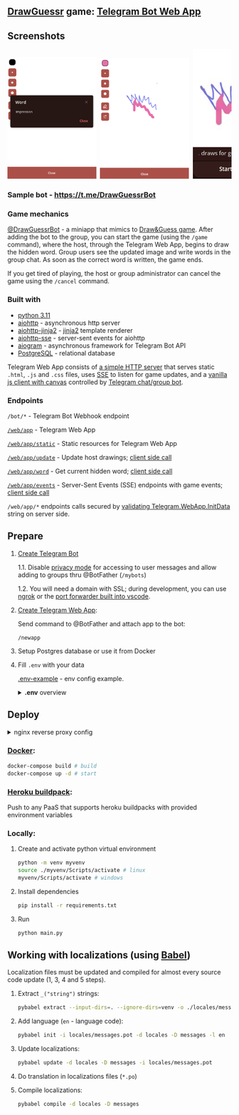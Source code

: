 ##  [DrawGuessr](https://en.wikipedia.org/wiki/Draw_%26_Guess) game: [Telegram Bot Web App](https://core.telegram.org/bots/webapps#implementing-mini-apps)

## Screenshots
<pre>
<img src="README.md-images/w1.png" width="200" /> <img src="README.md-images/w2.png" width="200" /> <img src="README.md-images/w3.png" width="200" />
</pre>

### Sample bot - https://t.me/DrawGuessrBot 

### Game mechanics

[@DrawGuessrBot](https://t.me/DrawGuessrBot) - a miniapp that mimics to [Draw&Guess game](https://en.wikipedia.org/wiki/Draw_%26_Guess). After adding the bot to the group, you can start the game (using the `/game` command), where the host, through the Telegram Web App, begins to draw the hidden word. Group users see the updated image and write words in the group chat. As soon as the correct word is written, the game ends.

If you get tired of playing, the host or group administrator can cancel the game using the `/cancel` command.

### Built with
- [python 3.11](https://www.python.org/downloads/)
- [aiohttp](https://docs.aiohttp.org/en/stable/) - asynchronous http server
- [aiohttp-jinja2](https://github.com/aio-libs/aiohttp-jinja2) - [jinja2](https://jinja.palletsprojects.com/en/3.1.x/) template renderer
- [aiohttp-sse](https://github.com/aio-libs/aiohttp-sse) - server-sent events for aiohttp
- [aiogram](https://docs.aiogram.dev/en/latest/) - asynchronous framework for Telegram Bot API
- [PostgreSQL](https://www.postgresql.org/) - relational database

Telegram Web App consists of [a simple HTTP server](/http_handlers/webapp/miniapp.py) that serves static `.html`, `.js` and `.css` files, uses [SSE](https://developer.mozilla.org/en-US/docs/Web/API/Server-sent_events) to listen for game updates, and a [vanilla js client with canvas](/http_handlers/webapp/static/js/script.js) controlled by [Telegram chat/group bot](handlers).

### Endpoints

`/bot/*` - Telegram Bot Webhook endpoint

[`/web/app`](/http_handlers/webapp/miniapp.py#L18) - Telegram Web App

[`/web/app/static`](/http_handlers/webapp/static) - Static resources for Telegram Web App

[`/web/app/update`](/http_handlers/webapp/miniapp.py#L25) - Update host drawings; [client side call](/http_handlers/webapp/static/js/script.js#L335)

[`/web/app/word`](/http_handlers/webapp/miniapp.py#L46) - Get current hidden word; [client side call](/http_handlers/webapp/static/js/script.js#L310)

[`/web/app/events`](/http_handlers/webapp/miniapp.py#L92) - Server-Sent Events (SSE) endpoints with game events; [client side call](/http_handlers/webapp/static/js/script.js#L293)

`/web/app/*` endpoints calls secured by [validating Telegram.WebApp.InitData](https://core.telegram.org/bots/webapps#validating-data-received-via-the-mini-app) string on server side.

## Prepare

1. [Create Telegram Bot](https://core.telegram.org/bots/tutorial#obtain-your-bot-token)

    1.1. Disable [privacy mode](https://core.telegram.org/bots/features#privacy-mode) for accessing to user messages and allow adding to groups thru @BotFather (`/mybots`)

    1.2. You will need a domain with SSL; during development, you can use [ngrok](https://ngrok.com/download) or the [port forwarder built into vscode](https://code.visualstudio.com/docs/editor/port-forwarding).

2. [Create Telegram Web App](https://t.me/BotFather):

    Send command to @BotFather and attach app to the bot:
    ```
    /newapp
    ```

3. Setup Postgres database or use it from Docker

4. Fill `.env` with your data

    [.env-example](.env-example) - env config example.

    <details>
    <summary><b>.env</b> overview</b></summary>

    ```bash
    # Bot token from @BotFather
    BOT_TOKEN=1234:fokspdokf
    # host.com/bot/{WEBHOOK_ENDPOINT_SECRET} (generated by yourself)
    WEBHOOK_ENDPOINT_SECRET=
    # Telegram Bot API security token (generated by yourself)
    TELEGRAM_BOT_API_SECRET_TOKEN=
    # Telegram Web app direct url from @BotFather
    TELEGRAM_BOT_WEB_APP_URL=
    # Database URL
    DB_URL=postgresql://user:user@postgres:5432/user
    # Host domain
    HOST=
    # Local port
    PORT=
    # Initial reusable image via `file_id`
    # can be obtained as follows:
    # 1. Send the image (`./resources/initial_canvas.jpg` ) to your bot
    # 2. Get `file_id` from this message (e.g., forward message to https://t.me/JsonDumpBot),
    # `file_id` should be usable only for your bot
    INITIAL_CANVAS_FILE_ID=
    ```
    </details>

## Deploy

<details>
<summary>nginx reverse proxy config</summary>

```conf
...
server {
    ...
    location /bot/ {
        proxy_pass http://localhost:PORT;
        proxy_set_header Host $host;
        proxy_set_header X-Real-IP $remote_addr;
        proxy_set_header X-Forwarded-For $proxy_add_x_forwarded_for;
    }

    location /web/ {
        proxy_pass http://localhost:PORT;
        proxy_set_header Host $host;
        proxy_set_header X-Real-IP $remote_addr;
        proxy_set_header X-Forwarded-For $proxy_add_x_forwarded_for;
    }
    ...
}
...
```
</details>

### [Docker](https://docs.docker.com/compose/install/):

```bash
docker-compose build # build
docker-compose up -d # start
```

### [Heroku buildpack](https://devcenter.heroku.com/articles/buildpacks):
Push to any PaaS that supports heroku buildpacks with provided environment variables

### Locally:
1. Create and activate python virtual environment

    ```bash
    python -m venv myvenv
    source ./myvenv/Scripts/activate # linux
    myvenv/Scripts/activate # windows
    ```
2. Install dependencies

    ```bash
    pip install -r requirements.txt
    ```
3. Run

    ```bash
    python main.py
    ```

## Working with localizations (using [Babel](https://docs.aiogram.dev/en/dev-3.x/utils/i18n.html))

Localization files must be updated and compiled for almost every source code update (1, 3, 4 and 5 steps).

1. Extract `_("string")` strings:

    ```bash
    pybabel extract --input-dirs=. --ignore-dirs=venv -o ./locales/messages.pot
    ```
2. Add language (`en` - language code):

    ```bash
    pybabel init -i locales/messages.pot -d locales -D messages -l en
    ```
3. Update localizations:

    ```bash
    pybabel update -d locales -D messages -i locales/messages.pot
    ```
4. Do translation in localizations files (`*.po`)
5. Compile localizations:

    ```bash
    pybabel compile -d locales -D messages
    ```

